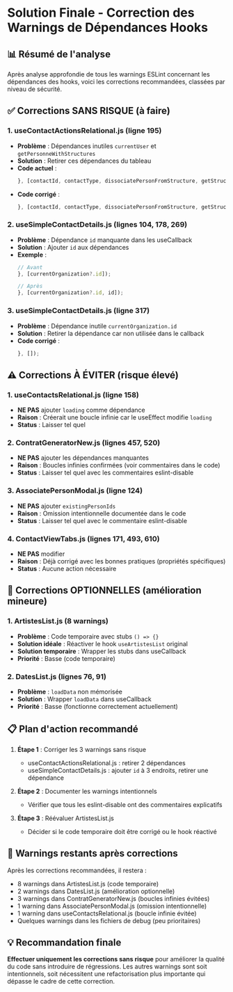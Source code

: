 # Solution Finale - Correction des Warnings de Dépendances Hooks

## 📊 Résumé de l'analyse

Après analyse approfondie de tous les warnings ESLint concernant les dépendances des hooks, voici les corrections recommandées, classées par niveau de sécurité.

## ✅ Corrections SANS RISQUE (à faire)

### 1. **useContactActionsRelational.js** (ligne 195)
- **Problème** : Dépendances inutiles `currentUser` et `getPersonneWithStructures`
- **Solution** : Retirer ces dépendances du tableau
- **Code actuel** :
  ```javascript
  }, [contactId, contactType, dissociatePersonFromStructure, getStructureWithPersonnes, getPersonneWithStructures, currentUser]);
  ```
- **Code corrigé** :
  ```javascript
  }, [contactId, contactType, dissociatePersonFromStructure, getStructureWithPersonnes]);
  ```

### 2. **useSimpleContactDetails.js** (lignes 104, 178, 269)
- **Problème** : Dépendance `id` manquante dans les useCallback
- **Solution** : Ajouter `id` aux dépendances
- **Exemple** :
  ```javascript
  // Avant
  }, [currentOrganization?.id]);
  
  // Après
  }, [currentOrganization?.id, id]);
  ```

### 3. **useSimpleContactDetails.js** (ligne 317)
- **Problème** : Dépendance inutile `currentOrganization.id`
- **Solution** : Retirer la dépendance car non utilisée dans le callback
- **Code corrigé** :
  ```javascript
  }, []);
  ```

## ⚠️ Corrections À ÉVITER (risque élevé)

### 1. **useContactsRelational.js** (ligne 158)
- **NE PAS** ajouter `loading` comme dépendance
- **Raison** : Créerait une boucle infinie car le useEffect modifie `loading`
- **Status** : Laisser tel quel

### 2. **ContratGeneratorNew.js** (lignes 457, 520)
- **NE PAS** ajouter les dépendances manquantes
- **Raison** : Boucles infinies confirmées (voir commentaires dans le code)
- **Status** : Laisser tel quel avec les commentaires eslint-disable

### 3. **AssociatePersonModal.js** (ligne 124)
- **NE PAS** ajouter `existingPersonIds`
- **Raison** : Omission intentionnelle documentée dans le code
- **Status** : Laisser tel quel avec le commentaire eslint-disable

### 4. **ContactViewTabs.js** (lignes 171, 493, 610)
- **NE PAS** modifier
- **Raison** : Déjà corrigé avec les bonnes pratiques (propriétés spécifiques)
- **Status** : Aucune action nécessaire

## 🔧 Corrections OPTIONNELLES (amélioration mineure)

### 1. **ArtistesList.js** (8 warnings)
- **Problème** : Code temporaire avec stubs `() => {}`
- **Solution idéale** : Réactiver le hook `useArtistesList` original
- **Solution temporaire** : Wrapper les stubs dans useCallback
- **Priorité** : Basse (code temporaire)

### 2. **DatesList.js** (lignes 76, 91)
- **Problème** : `loadData` non mémorisée
- **Solution** : Wrapper `loadData` dans useCallback
- **Priorité** : Basse (fonctionne correctement actuellement)

## 📋 Plan d'action recommandé

1. **Étape 1** : Corriger les 3 warnings sans risque
   - useContactActionsRelational.js : retirer 2 dépendances
   - useSimpleContactDetails.js : ajouter `id` à 3 endroits, retirer une dépendance

2. **Étape 2** : Documenter les warnings intentionnels
   - Vérifier que tous les eslint-disable ont des commentaires explicatifs

3. **Étape 3** : Réévaluer ArtistesList.js
   - Décider si le code temporaire doit être corrigé ou le hook réactivé

## 🚨 Warnings restants après corrections

Après les corrections recommandées, il restera :
- 8 warnings dans ArtistesList.js (code temporaire)
- 2 warnings dans DatesList.js (amélioration optionnelle)
- 3 warnings dans ContratGeneratorNew.js (boucles infinies évitées)
- 1 warning dans AssociatePersonModal.js (omission intentionnelle)
- 1 warning dans useContactsRelational.js (boucle infinie évitée)
- Quelques warnings dans les fichiers de debug (peu prioritaires)

## 💡 Recommandation finale

**Effectuer uniquement les corrections sans risque** pour améliorer la qualité du code sans introduire de régressions. Les autres warnings sont soit intentionnels, soit nécessitent une refactorisation plus importante qui dépasse le cadre de cette correction.